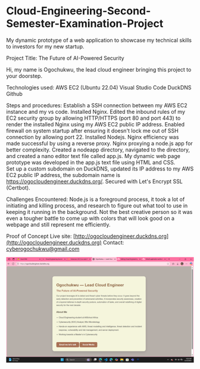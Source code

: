 # Cloud-Engineering-Second-Semester-Examination-Project
My dynamic prototype of a web application to showcase my technical skills to investors for my new startup.

Project Title: The Future of AI-Powered Security

Hi, my name is Ogochukwu, the lead cloud engineer bringing this project to your doorstep.

Technologies used:
AWS EC2 (Ubuntu 22.04)
Visual Studio Code
DuckDNS
Github

Steps and procedures:
 Establish a SSH connection between my AWS EC2 instance and my vs code.
 Installed Nginx.
 Edited the inbound rules of my EC2 security group by allowing HTTP/HTTPS (port 80 and port 443) to render the installed Nginx using my AWS EC2 public IP address.
 Enabled firewall on system startup after ensuring it doesn't lock me out of SSH connection by allowing port 22.
 Installed Nodejs.
 Nginx efficiency was made successful by using a reverse proxy. Nginx proxying a node.js app for better complexity.
 Created a nodeapp directory, navigated to the directory, and created a nano editor text file called app.js.
 My dynamic web page prototype was developed in the app.js text file using HTML and CSS.  
 Set up a custom subdomain on DuckDNS, updated its IP address to my AWS EC2 public IP address, the subdomain name is https://ogocloudengineer.duckdns.org/.
 Secured with Let's Encrypt SSL (Certbot).

Challenges Encountered:
Node.js is a foreground process, it took a lot of initiating and killing process, and research to figure out what tool to use in keeping it running in the background.
Not the best creative person so it was even a  tougher battle to come up with colors that will look good on a webpage and still represent me efficiently. 
  

Proof of Concept
Live site: [http://ogocloudengineer.duckdns.org](http://ogocloudengineer.duckdns.org)
Contact: [cyberogochukwu@gmail.com](mailto:cyberogochukwu@gmail.com)

![Screenshot](renderedpage.png)
